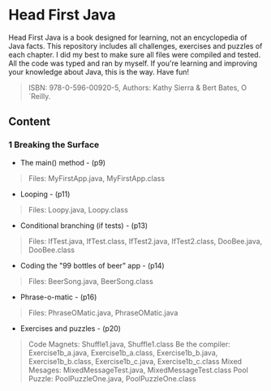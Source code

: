 # Head First Java
Head First Java is a book designed for learning, not an encyclopedia of Java facts. This repository includes all challenges, exercises and puzzles of each chapter. I did my best to make sure all files were compiled and tested. All the code was typed and ran by myself. If you're learning and improving your knowledge about Java, this is the way.
Have fun!
> ISBN: 978-0-596-00920-5, Authors: Kathy Sierra & Bert Bates, O´Reilly.

## Content
### 1 Breaking the Surface
+ The main() method - (p9)
> Files: MyFirstApp.java, MyFirstApp.class
+ Looping - (p11)
> Files: Loopy.java, Loopy.class
+ Conditional branching (if tests) - (p13)
> Files: IfTest.java, IfTest.class, IfTest2.java, IfTest2.class, DooBee.java, DooBee.class
+ Coding the "99 bottles of beer" app - (p14)
> Files: BeerSong.java, BeerSong.class
+ Phrase-o-matic - (p16)
> Files: PhraseOMatic.java, PhraseOMatic.java
+ Exercises and puzzles - (p20)
> Code Magnets: Shuffle1.java, Shuffle1.class
> Be the compiler: Exercise1b_a.java, Exercise1b_a.class, Exercise1b_b.java, Exercise1b_b.class, Exercise1b_c.java, Exercise1b_c.class
> Mixed Mesages:  MixedMessageTest.java, MixedMessageTest.class
> Pool Puzzle: PoolPuzzleOne.java, PoolPuzzleOne.class

